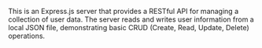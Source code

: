 This is an Express.js server that provides a RESTful API for managing a collection of user data. The server reads and writes user information from a local JSON file, demonstrating basic CRUD (Create, Read, Update, Delete) operations.

